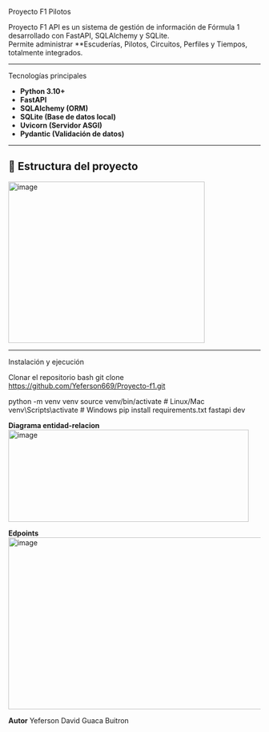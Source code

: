Proyecto F1 Pilotos

Proyecto F1 API es un sistema de gestión de información de Fórmula 1 desarrollado con FastAPI, SQLAlchemy y SQLite.  
Permite administrar **Escuderías, Pilotos, Circuitos, Perfiles y Tiempos, totalmente integrados.

---

Tecnologías principales

- **Python 3.10+**
- **FastAPI**
- **SQLAlchemy (ORM)**
- **SQLite (Base de datos local)**
- **Uvicorn (Servidor ASGI)**
- **Pydantic (Validación de datos)**

---

## 📂 Estructura del proyecto
<img width="392" height="322" alt="image" src="https://github.com/user-attachments/assets/93d69723-971f-4c68-878f-efbff4162f14" />


---

Instalación y ejecución

 Clonar el repositorio
bash
git clone https://github.com/Yeferson669/Proyecto-f1.git

python -m venv venv
source venv/bin/activate      # Linux/Mac
venv\Scripts\activate         # Windows
pip install requirements.txt
fastapi dev

**Diagrama entidad-relacion**
<img width="480" height="184" alt="image" src="https://github.com/user-attachments/assets/2c4a1a93-a957-4a74-9a25-cb5f1984ae9f" />



**Edpoints**
<img width="671" height="343" alt="image" src="https://github.com/user-attachments/assets/9cc1f8af-a74a-4801-a83f-4fa898f78cba" />

**Autor**
Yeferson David Guaca Buitron


